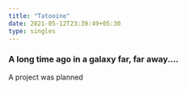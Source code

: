 ```yaml
---
title: "Tatooine"
date: 2021-05-12T23:39:49+05:30
type: singles
---
```


### A long time ago in a galaxy far, far away....

A project was planned
